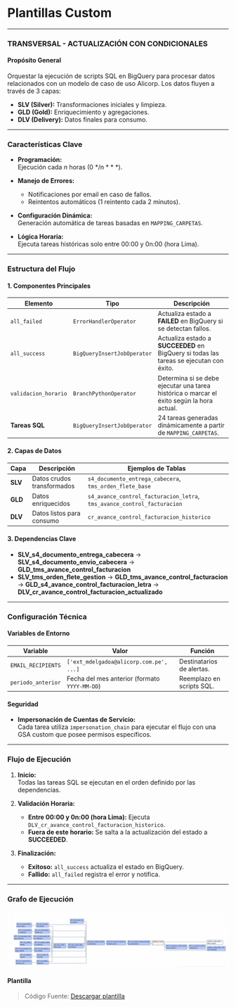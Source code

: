 # Plantillas Custom

---

### TRANSVERSAL - ACTUALIZACIÓN CON CONDICIONALES

#### Propósito General

Orquestar la ejecución de scripts SQL en BigQuery para procesar datos relacionados con un modelo de caso de uso Alicorp. Los datos fluyen a través de 3 capas:

- **SLV (Silver):** Transformaciones iniciales y limpieza.
- **GLD (Gold):** Enriquecimiento y agregaciones.
- **DLV (Delivery):** Datos finales para consumo.

---

### Características Clave

- **Programación:**  
  Ejecución cada *n* horas (0 */n * * *).

- **Manejo de Errores:**  
  - Notificaciones por email en caso de fallos.  
  - Reintentos automáticos (1 reintento cada 2 minutos).

- **Configuración Dinámica:**  
  Generación automática de tareas basadas en `MAPPING_CARPETAS`.

- **Lógica Horaria:**  
  Ejecuta tareas históricas solo entre 00:00 y 0n:00 (hora Lima).

---

### Estructura del Flujo

#### 1. Componentes Principales

| **Elemento**                | **Tipo**                    | **Descripción**                                                                    |
|-----------------------------|-----------------------------|------------------------------------------------------------------------------------|
| `all_failed`                | `ErrorHandlerOperator`      | Actualiza estado a **FAILED** en BigQuery si se detectan fallos.                   |
| `all_success`               | `BigQueryInsertJobOperator` | Actualiza estado a **SUCCEEDED** en BigQuery si todas las tareas se ejecutan con éxito. |
| `validacion_horario`        | `BranchPythonOperator`      | Determina si se debe ejecutar una tarea histórica o marcar el éxito según la hora actual. |
| **Tareas SQL**              | `BigQueryInsertJobOperator` | 24 tareas generadas dinámicamente a partir de `MAPPING_CARPETAS`.                   |

#### 2. Capas de Datos

| **Capa** | **Descripción**              | **Ejemplos de Tablas**                                                     |
|----------|------------------------------|----------------------------------------------------------------------------|
| **SLV**  | Datos crudos transformados   | `s4_documento_entrega_cabecera`, `tms_orden_flete_base`                    |
| **GLD**  | Datos enriquecidos           | `s4_avance_control_facturacion_letra`, `tms_avance_control_facturacion`      |
| **DLV**  | Datos listos para consumo    | `cr_avance_control_facturacion_historico`                                  |

#### 3. Dependencias Clave

- **SLV_s4_documento_entrega_cabecera** → **SLV_s4_documento_envio_cabecera** → **GLD_tms_avance_control_facturacion**
- **SLV_tms_orden_flete_gestion** → **GLD_tms_avance_control_facturacion** → **GLD_s4_avance_control_facturacion_letra** → **DLV_cr_avance_control_facturacion_actualizado**

---

### Configuración Técnica

#### Variables de Entorno

| **Variable**         | **Valor**                                      | **Función**                             |
|----------------------|------------------------------------------------|-----------------------------------------|
| `EMAIL_RECIPIENTS`   | `['ext_mdelgadoa@alicorp.com.pe', ...]`        | Destinatarios de alertas.               |
| `periodo_anterior`   | Fecha del mes anterior (formato `YYYY-MM-DD`)  | Reemplazo en scripts SQL.               |

#### Seguridad

- **Impersonación de Cuentas de Servicio:**  
  Cada tarea utiliza `impersonation_chain` para ejecutar el flujo con una GSA custom que posee permisos específicos.

---

### Flujo de Ejecución

1. **Inicio:**  
   Todas las tareas SQL se ejecutan en el orden definido por las dependencias.

2. **Validación Horaria:**  
   - **Entre 00:00 y 0n:00 (hora Lima):** Ejecuta `DLV_cr_avance_control_facturacion_historico`.  
   - **Fuera de este horario:** Se salta a la actualización del estado a **SUCCEEDED**.

3. **Finalización:**  
   - **Exitoso:** `all_success` actualiza el estado en BigQuery.  
   - **Fallido:** `all_failed` registra el error y notifica.

---

### Grafo de Ejecución

![grafo-ejecucion](../plantillas/plantilla_trans/grafo.png)

#### Plantilla

> Código Fuente: 
[Descargar plantilla](../plantillas/plantilla_trans/aa_demo-template-trv-iniciativa.py)


